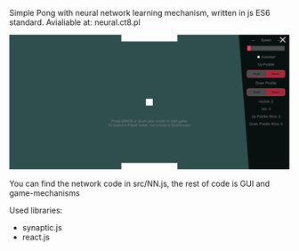 Simple Pong with neural network learning mechanism, written in js ES6 standard.
Avialiable at: neural.ct8.pl

![presentation](presentation.png)

You can find the network code in src/NN.js, the rest of code is GUI and game-mechanisms

Used libraries:
- synaptic.js
- react.js
